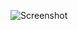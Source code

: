 ![Screenshot](https://raw.githubusercontent.com/Cryakl/Ultimate-RAT-Collection/refs/heads/main/ZDem0n/Z-dem0n126%20al3raab/Screenshot.png)
